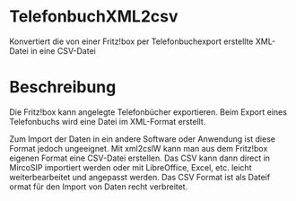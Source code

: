 # TelefonbuchXML2csv

Konvertiert die von einer Fritz!box per Telefonbuchexport erstellte XML-Datei in eine CSV-Datei   

# Beschreibung
Die Fritz!box kann angelegte Telefonbücher exportieren. Beim Export eines Telefonbuchs wird eine Datei im XML-Format erstellt. 

Zum Import der Daten in ein andere Software oder Anwendung ist diese Format jedoch ungeeignet. Mit xml2cslW kann man aus dem Fritz!box eigenen Format eine CSV-Datei erstellen.
Das CSV kann dann direct in MircoSIP importiert werden oder mit LibreOffice, Excel, etc. leicht weiterbearbeitet und angepasst werden. Das CSV Format ist als Dateif ormat für den Import von Daten recht verbreitet.        
